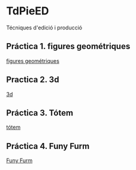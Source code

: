 # TdPieED
Técniques d'edició i producció
## Práctica 1. figures geométriques
[figures geométriques](formes.zip)

## Practica 2. 3d
[3d](escenari_animals.zip)

## Práctica 3. Tótem
[tótem](nom.zip)

## Práctica 4. Funy Furm
[Funy Furm](nom.zip)
